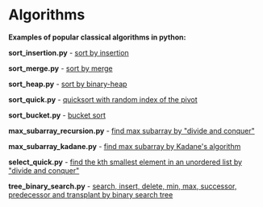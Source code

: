 # Algorithms
**Examples of popular classical algorithms in python:**

**sort_insertion.py** - [sort by insertion](https://en.wikipedia.org/wiki/Insertion_sort)

**sort_merge.py** - [sort by merge](https://en.wikipedia.org/wiki/Merge_sort)

**sort_heap.py** - [sort by binary-heap](https://en.wikipedia.org/wiki/Heapsort)

**sort_quick.py** - [quicksort with random index of the pivot](https://en.wikipedia.org/wiki/Quicksort)

**sort_bucket.py** - [bucket sort](https://en.wikipedia.org/wiki/Bucket_sort)

**max_subarray_recursion.py** - [find max subarray by "divide and conquer"](https://www.codesdope.com/blog/article/maximum-subarray-sum-using-divide-and-conquer)

**max_subarray_kadane.py** - [find max subarray by Kadane's algorithm](https://en.wikipedia.org/wiki/Maximum_subarray_problem#Kadane's_algorithm)

**select_quick.py** - [find the kth smallest element in an unordered list by "divide and conquer"](https://en.wikipedia.org/wiki/Quickselect)

**tree_binary_search.py** - [search, insert, delete, min, max, successor, predecessor and transplant by binary search tree](https://en.wikipedia.org/wiki/Binary_search_tree)